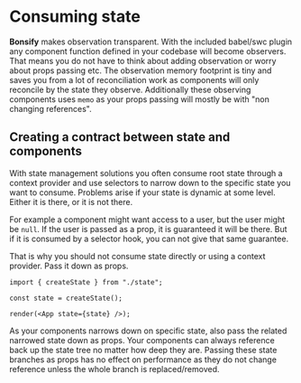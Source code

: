 # Consuming state

**Bonsify** makes observation transparent. With the included babel/swc plugin any component function defined in your codebase will become observers. That means you do not have to think about adding observation or worry about props passing etc. The observation memory footprint is tiny and saves you from a lot of reconciliation work as components will only reconcile by the state they observe. Additionally these observing components uses `memo` as your props passing will mostly be with "non changing references".

## Creating a contract between state and components

With state management solutions you often consume root state through a context provider and use selectors to narrow down to the specific state you want to consume. Problems arise if your state is dynamic at some level. Either it is there, or it is not there.

For example a component might want access to a user, but the user might be `null`. If the user is passed as a prop, it is guaranteed it will be there. But if it is consumed by a selector hook, you can not give that same guarantee.

That is why you should not consume state directly or using a context provider. Pass it down as props.

```tsx
import { createState } from "./state";

const state = createState();

render(<App state={state} />);
```

As your components narrows down on specific state, also pass the related narrowed state down as props. Your components can always reference back up the state tree no matter how deep they are. Passing these state branches as props has no effect on performance as they do not change reference unless the whole branch is replaced/removed.
